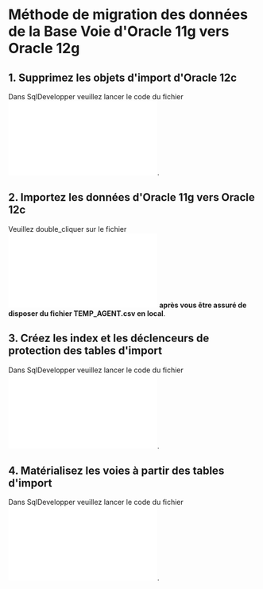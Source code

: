 # Méthode de migration des données de la Base Voie d'Oracle 11g vers Oracle 12g

## 1. Supprimez les objets d'import d'Oracle 12c
Dans SqlDevelopper veuillez lancer le code du fichier ![suppression_tables_d_import_temporaires.sql](../suppression_objets_schema/suppression_tables_d_import_temporaires.sql).

## 2. Importez les données d'Oracle 11g vers Oracle 12c
Veuillez double_cliquer sur le fichier ![import_donnees_tables_base_voie.bat](../import_des_donnees/import_donnees_tables_base_voie.bat) **après vous être assuré de disposer du fichier TEMP_AGENT.csv en local**.

## 3. Créez les index et les déclenceurs de protection des tables d'import
Dans SqlDevelopper veuillez lancer le code du fichier ![creation_index_triggers_tables_d_import.sql](/creation_index_triggers_tables_d_import.sql).

## 4. Matérialisez les voies à partir des tables d'import
Dans SqlDevelopper veuillez lancer le code du fichier ![creation_vm_temp_import_voie_agregee.sql](../../vues_materialisees/creation_vm_temp_import_voie_agregee.sql).